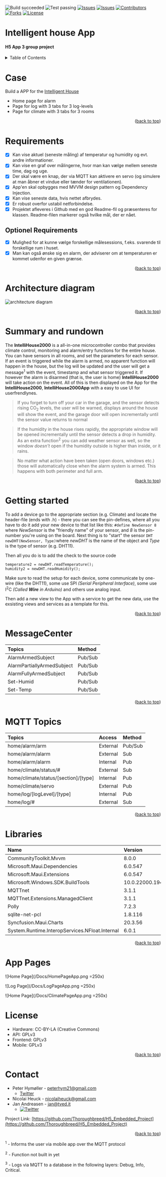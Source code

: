 ![Build succeeded][build-shield]
![Test passing][test-shield]
[![Issues][issues-shield]][issues-url]
[![Issues][closed-shield]][issues-url]
[![Contributors][contributors-shield]][contributors-url]
[![Forks][forks-shield]][forks-url]
[![License][license-shield]][license-url]

# Intelligent house App
#### H5 App 3 group project
<!-- TABLE OF CONTENTS -->
<details>
  <summary>Table of Contents</summary>

- [Case](#case)
- [Requirements](#requirements)
	- [Optionel Requirements](##Optionel-Requirements)
- [Architecture diagram](#architecture-diagram)
- [Roadmap](#roadmap)
- [Summary and rundown](#summary-and-rundown)
- [Getting started](#getting-started)
- [MessageCenter](#MessageCenter)
- [MQTT Topics](#mqtt-topics)
- [App Pages](#App-Pages)
- [Libraries](#libraries)
- [Components](#components)
- [License](#license)
- [Contact](#contact)
</details>


# Case
Build a APP for the [Intelligent House](https://github.com/Thoroughbreed/H5_Embedded_Project)

- Home page for alarm
- Page for log with 3 tabs for 3 log-levels
- Page for climate with 3 tabs for 3 rooms


<p align="right">(<a href="#top">back to top</a>)</p>


# Requirements
- [x] Kan vise aktuel (seneste måling) af temperatur og humidity og evt. andre informationer.
- [x] Kan vise en graf over målingerne, hvor man kan vælge mellem seneste time, dag og uge.
- [x] Der skal være en knap, der via MQTT kan aktivere en servo (og simulere at man åbner et vindue eller tænder for ventilationen).
- [x] App'en skal opbygges med MVVM design pattern og Dependency Injection.
- [x] Kan vise seneste data, hvis nettet afbrydes. 
- [X] Er robust overfor ustabil netforbindelse.
- [x] Projektet afleveres i Github med en god Readme-fil og præsenteres for klassen. Readme-filen markerer også hvilke mål, der er nået.

## Optionel Requirements
- [x] Mulighed for at kunne vælge forskellige målesessions, f.eks. svarende til forskellige rum i huset.
- [x] Man kan også ønske sig en alarm, der adviserer om at temperaturen er kommet udenfor en given grænse.

<p align="right">(<a href="#top">back to top</a>)</p>


# Architecture diagram
![architecture diagram](/Docs/Architecture_Diagram.drawio.png)

<p align="right">(<a href="#top">back to top</a>)</p>


#  Summary and rundown
The **IntelliHouse2000** is a all-in-one microcontroller combo that provides climate control, monitoring and alarm/entry functions for the entire house. You can have sensors in all rooms, and set the parameters for each sensor.
If an event is triggered while the alarm is armed, no apparent function will happen in the house, but the log will be updated and the user will get a message<sup>1</sup> with the event, timestamp and what sensor triggered it. 
If however the alarm is disarmed (that is, the user is home) **IntelliHouse2000** will take action on the event.
All of this is then displayed on the App for the **IntelliHouse2000**, **IntelliHouse2000App** with a easy to use UI for userfrendlynes.
> If you forget to turn off your car in the garage, and the sensor detects rising CO<sub>2</sub> levels, the user will be warned, displays around the house will show the event, and the garage door will open incrementally until the sensor value returns to normal

> If the humidity in the house rises rapidly, the appropriate window will be opened incrementally until the sensor detects a drop in humidity. As an extra function<sup>2</sup> you can add weather sensor as well, so the window *doesn't* open if the humidity outside is higher than inside, or it rains.

> No matter what action have been taken (open doors, windows etc.) those will automatically close when the alarm system is armed. This happens with both perimeter and full arm.

<p align="right">(<a href="#top">back to top</a>)</p>


# Getting started
To add a device go to the appropriate section (e.g. Climate) and locate the header-file (ends with .h) - there you can see the pin-defines, where all you have to do it add your new device to that list like this: `#define NewSensor 8` where *NewSensor* is the "friendly name" of your sensor, and *8* is the pin-number you're using on the board.
Next thing is to "start" the sensor `DHT newDHT(NewSensor, Type)`where *newDHT* is the name of the object and *Type* is the type of sensor (e.g. DHT11).

Then all you do is to add the check to the source code
```
temperature2 = newDHT.readTemperature();
humidity2 = newDHT.readHumidity();
```

Make sure to read the setup for each device, some communicate by one-wire (like the DHT11), some use SPI *(Serial Peripheral Interface)*, some use I<sup>2</sup>C *(Called **Wire** in Arduino)* and others use analog input.

Then add a new view to the App with a service to get the new data, use the exsisting views and services as a template for this.

<p align="right">(<a href="#top">back to top</a>)</p>


# MessageCenter
| Topics								| Method	|
| :------------------------------------ | :-------- |
| AlarmArmedSubject						| Pub/Sub	|
| AlarmPartiallyArmedSubject			| Pub/Sub	|
| AlarmFullyArmedSubject				| Pub/Sub	|
| Set-Humid								| Pub/Sub	|
| Set-Temp								| Pub/Sub	|

<p align="right">(<a href="#top">back to top</a>)</p>


# MQTT Topics
| Topics                               | Access   | Method  |
| :----------------------------------- | :------- | :------ |
| home/alarm/arm                       | External | Pub/Sub |
| home/alarm/alarm                     | External | Sub     |
| home/alarm/alarm                     | Internal | Pub     |
| home/climate/status/#                | External | Sub     |
| home/climate/status/[section]/[type] | Internal | Pub     |
| home/climate/servo                   | External | Pub     |
| home/log/[logLevel]/[type]           | Internal | Pub     |
| home/log/#                           | External | Sub     |

<p align="right">(<a href="#top">back to top</a>)</p>


# Libraries
| Name                                              | Version           |
| :------------------------------------------------ | :---------------- |
| CommunityToolkit.Mvvm                             | 8.0.0             |
| Microsoft.Maui.Dependencies                       | 6.0.547           |
| Microsoft.Maui.Extensions                         | 6.0.547           |
| Microsoft.Windows.SDK.BuildTools                  | 10.0.22000.194    |
| MQTTnet                                           | 3.1.1             |
| MQTTnet.Extensions.ManagedClient                  | 3.1.1             |
| Polly                                             | 7.2.3             |
| sqlite-net-pcl                                    | 1.8.116           |
| Syncfusion.Maui.Charts                            | 20.3.56           |
| System.Runtime.InteropServices.NFloat.Internal    | 6.0.1             |

<p align="right">(<a href="#top">back to top</a>)</p>


# App Pages

![Home Page](/Docs/HomePageApp.png =250x)

![Log Page](/Docs/LogPageApp.png =250x)

![Home Page](/Docs/ClimatePageApp.png =250x)


# License
* Hardware: CC-BY-LA (Creative Commons)
* API: GPLv3
* Frontend: GPLv3
* Mobile: GPLv3

<p align="right">(<a href="#top">back to top</a>)</p>


# Contact
- Peter Hymøller - peterhym21@gmail.com
  - [Twitter](https://twitter.com/peter_hym)
- Nicolai Heuck - nicolaiheuck@gmail.com
- Jan Andreasen - jan@tved.it
  - [![Twitter][twitter-shield]][twitter-url]

Project Link: [https://github.com/Thoroughbreed/H5_Embedded_Project](https://github.com/Thoroughbreed/H5_Embedded_Project)

<p align="right">(<a href="#top">back to top</a>)</p>


<sup>1</sup> - Informs the user via mobile app over the MQTT protocol

<sup>2</sup> - Function not built in yet

<sup>3</sup> - Logs via MQTT to a database in the following layers: Debug, Info, Critical.


<!-- MARKDOWN LINKS & IMAGES -->
<!-- https://www.markdownguide.org/basic-syntax/#reference-style-links -->
[build-shield]: https://img.shields.io/badge/Build-passed-brightgreen.svg
[test-shield]: https://img.shields.io/badge/Tests-passed-brightgreen.svg
[contributors-shield]: https://img.shields.io/github/contributors/Thoroughbreed/H5_Embedded_Project.svg?style=badge
[contributors-url]: https://github.com/Thoroughbreed/H5_Embedded_Project/graphs/contributors
[forks-shield]: https://img.shields.io/github/forks/Thoroughbreed/H5_Embedded_Project.svg?style=badge
[forks-url]: https://github.com/Thoroughbreed/H5_Embedded_Project/network/members
[issues-shield]: https://img.shields.io/github/issues/Thoroughbreed/H5_Embedded_Project.svg?style=badge
[closed-shield]: https://img.shields.io/github/issues-closed/Thoroughbreed/H5_Embedded_Project?label=%20
[issues-url]: https://github.com/Thoroughbreed/H5_Embedded_Project/issues
[license-shield]: https://img.shields.io/github/license/Thoroughbreed/H5_Embedded_Project.svg?style=badge
[license-url]: https://github.com/Thoroughbreed/H5_Embedded_Project/blob/master/LICENSE
[twitter-shield]: https://img.shields.io/twitter/follow/andreasen_jan?style=social
[twitter-url]: https://twitter.com/andreasen_jan
[twitter-shield-ptr]: https://img.shields.io/twitter/follow/peter_hym?style=social
[twitter-url-ptr]: https://twitter.com/peter_hym
